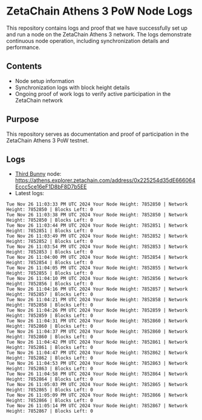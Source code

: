 # ZetaChain Athens 3 PoW Node Logs
This repository contains logs and proof that we have successfully set up and run a node on the ZetaChain Athens 3 network. The logs demonstrate continuous node operation, including synchronization details and performance.

## Contents
- Node setup information
- Synchronization logs with block height details
- Ongoing proof of work logs to verify active participation in the ZetaChain network

## Purpose
This repository serves as documentation and proof of participation in the ZetaChain Athens 3 PoW testnet.

## Logs

- [Third Bunny](https://thirdbunny.xyz/) node: https://athens.explorer.zetachain.com/address/0x225254d35dE666064Eccc5ce16eF1D8bF8D7b5EE
- Latest logs:
```
Tue Nov 26 11:03:33 PM UTC 2024 Your Node Height: 7852850 | Network Height: 7852850 | Blocks Left: 0
Tue Nov 26 11:03:38 PM UTC 2024 Your Node Height: 7852850 | Network Height: 7852850 | Blocks Left: 0
Tue Nov 26 11:03:44 PM UTC 2024 Your Node Height: 7852851 | Network Height: 7852851 | Blocks Left: 0
Tue Nov 26 11:03:49 PM UTC 2024 Your Node Height: 7852852 | Network Height: 7852852 | Blocks Left: 0
Tue Nov 26 11:03:54 PM UTC 2024 Your Node Height: 7852853 | Network Height: 7852853 | Blocks Left: 0
Tue Nov 26 11:04:00 PM UTC 2024 Your Node Height: 7852854 | Network Height: 7852854 | Blocks Left: 0
Tue Nov 26 11:04:05 PM UTC 2024 Your Node Height: 7852855 | Network Height: 7852855 | Blocks Left: 0
Tue Nov 26 11:04:10 PM UTC 2024 Your Node Height: 7852856 | Network Height: 7852856 | Blocks Left: 0
Tue Nov 26 11:04:16 PM UTC 2024 Your Node Height: 7852857 | Network Height: 7852857 | Blocks Left: 0
Tue Nov 26 11:04:21 PM UTC 2024 Your Node Height: 7852858 | Network Height: 7852858 | Blocks Left: 0
Tue Nov 26 11:04:26 PM UTC 2024 Your Node Height: 7852859 | Network Height: 7852859 | Blocks Left: 0
Tue Nov 26 11:04:31 PM UTC 2024 Your Node Height: 7852860 | Network Height: 7852860 | Blocks Left: 0
Tue Nov 26 11:04:37 PM UTC 2024 Your Node Height: 7852860 | Network Height: 7852860 | Blocks Left: 0
Tue Nov 26 11:04:42 PM UTC 2024 Your Node Height: 7852861 | Network Height: 7852861 | Blocks Left: 0
Tue Nov 26 11:04:47 PM UTC 2024 Your Node Height: 7852862 | Network Height: 7852862 | Blocks Left: 0
Tue Nov 26 11:04:53 PM UTC 2024 Your Node Height: 7852863 | Network Height: 7852863 | Blocks Left: 0
Tue Nov 26 11:04:58 PM UTC 2024 Your Node Height: 7852864 | Network Height: 7852864 | Blocks Left: 0
Tue Nov 26 11:05:03 PM UTC 2024 Your Node Height: 7852865 | Network Height: 7852865 | Blocks Left: 0
Tue Nov 26 11:05:09 PM UTC 2024 Your Node Height: 7852866 | Network Height: 7852866 | Blocks Left: 0
Tue Nov 26 11:05:14 PM UTC 2024 Your Node Height: 7852867 | Network Height: 7852867 | Blocks Left: 0
```
